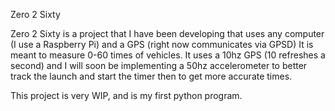 Zero 2 Sixty

Zero 2 Sixty is a project that I have been developing that uses any computer (I use a Raspberry Pi) and a GPS (right now communicates via GPSD)
It is meant to measure 0-60 times of vehicles. It uses a 10hz GPS (10 refreshes a second) and I will soon be implementing a 50hz accelerometer to better track the launch and start the timer then to get more accurate times.

This project is very WIP, and is my first python program.
